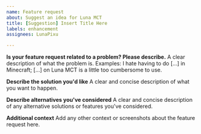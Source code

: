 ```yaml
---
name: Feature request
about: Suggest an idea for Luna MCT
title: [Suggestion] Insert Title Here
labels: enhancement
assignees: LunaPixu

---
```


**Is your feature request related to a problem? Please describe.**
A clear description of what the problem is. Examples: I hate having to do [...] in Minecraft; [...] on Luna MCT is a little too cumbersome to use.

**Describe the solution you'd like**
A clear and concise description of what you want to happen.

**Describe alternatives you've considered**
A clear and concise description of any alternative solutions or features you've considered.

**Additional context**
Add any other context or screenshots about the feature request here.

